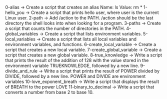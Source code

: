 0-alias -> Create a script that creates an alias Name: ls Value: rm *
1-hello_you -> Create a script that prints hello user, where user is the current Linux user.
2-path -> Add /action to the PATH. /action should be the last directory the shell looks into when looking for a program.
3-paths -> Create a script that counts the number of directories in the PATH.
4-global_variables -> Create a script that lists environment variables.
5-local_variables -> Create a script that lists all local variables and environment variables, and functions.
6-create_local_variable -> Create a script that creates a new local variable.
7-create_global_variable -> Create a script that creates a new global variable.
8-true_knowledge -> Write a script that prints the result of the addition of 128 with the value stored in the environment variable TRUEKNOWLEDGE, followed by a new line.
9-divide_and_rule -> Write a script that prints the result of POWER divided by DIVIDE, followed by a new line. POWER and DIVIDE are environment variables
10-love_exponent_breath -> Write a script that displays the result of BREATH to the power LOVE
11-binary_to_decimal -> Write a script that converts a number from base 2 to base 10.
